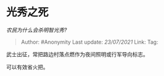 # 光秀之死
*农民为什么会杀明智光秀?*

> Author: #Anonymity
> Last update: *23/07/2021*
> Link:
> Tag:

武士出征，常把路边村落点燃作为夜间照明或行军导向标志。

可以有效省火把。

